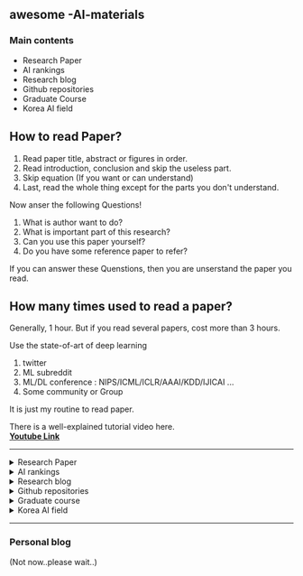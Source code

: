 ## **awesome -AI-materials**

### Main contents
- Research Paper 
- AI rankings  
- Research blog  
- Github repositories  
- Graduate Course  
- Korea AI field  


## How to read Paper?
1. Read paper title, abstract or figures in order.
2. Read introduction, conclusion and skip the useless part.
3. Skip equation (If you want or can understand)
4. Last, read the whole thing except for the parts you don't understand.

Now anser the following Questions!

1. What is author want to do?
2. What is important part of this research?
3. Can you use this paper yourself?
4. Do you have some reference paper to refer?

If you can answer these Quenstions, then you are unserstand the paper you read.


## How many times used to read a paper?
Generally, 1 hour.
But if you read several papers, cost more than 3 hours.

Use the state-of-art of deep learning
1. twitter
2. ML subreddit
3. ML/DL conference : NIPS/ICML/ICLR/AAAI/KDD/IJICAI ...
4. Some community or Group

It is just my routine to read paper.

There is a well-explained tutorial video here.  
**[Youtube Link](https://youtu.be/ReIZgbCwfg0)**

----------------

<details>
<summary>Research Paper</summary>

**1. Google scholar**  
URL: https://scholar.google.com/  
- Advanced search  
(EN) How to: https://library.acg.edu/how-to-guides/google-scholar/advanced-searching  
(KOR) How to: https://library.unist.ac.kr/libguide/wp-content/uploads/sites/2/2019/07/Google-scholar-%EC%9D%B4%EC%9A%A9%EA%B0%80%EC%9D%B4%EB%93%9C_1903.pdf

- Alerts  
(EN) How to: https://academicanswers.waldenu.edu/faq/134432

**2. Scholar Inbox**  
URL: https://www.scholar-inbox.com/  
- Personalized ai papers recommendation website

**3. SCISCPACE**  
URL: https://typeset.io/

**4. SEMANTIC SCHOLAR**  
URL: https://www.semanticscholar.org/  
- Goolge scholar + ai reading assitant

**5. Hugginface daily papers**  
URL: https://huggingface.co/papers

**6. Paper Digest**  
URL: https://www.paperdigest.org/

**7. Scite**  
URL: https://scite.ai/

**8. Deep Learning Monitor**  
URL: https://deeplearn.org/

**9. Paperswithcode**  
URL: https://paperswithcode.com/sota

**10. alphaXiv**  
URL: https://alphaxiv.org/  
- alphaXiv is a forum for anyone to comment directly on top of arXiv papers

**11. 42papers**  
URL: https://42papers.com/
- Cutting-edge Computer Science and AI Papers

**12. CONNECTED PAPERS**  
URL: https://www.connectedpapers.com/
- Connected Papers is a visual tool that helps researchers find relevant papers by creating graphs based on paper similarity, not just citations
- It uses Co-citation and Bibliographic Coupling as metrics, arranges papers in a Force Directed Graph for visual clustering, and is linked to the Semantic Scholar Paper Corpus
</details>

<details>
<summary>AI rankings</summary>

**1. AIRankings**  
URL: https://airankings.org/

**2. U.S. News & World Report**  
URL: https://www.usnews.com/best-graduate-schools/top-science-schools/artificial-intelligence-rankings

**3. Reseach.com**  
URL: https://research.com/

**4. Conference rank**  
URL: http://www.conferenceranks.com/#
</details>

<details>
<summary>Research blog</summary>

### Company blog
**1. Meta AI**  
URL: https://research.facebook.com/blog/

**2. Amazon**  
URL: https://www.amazon.science/blog

**3. Apple**  
URL: https://machinelearning.apple.com/research

**5. OpenAI**  
URL: https://openai.com/research

**6. Google AI**  
URL: https://blog.research.google/

**7. Google Deepmind**  
URl: https://deepmind.google/research/publications/

**8. Mircrosoft Research**  
URL: https://www.microsoft.com/en-us/research/blog/

**9. Nvidia developer**  
URL: https://developer.nvidia.com/blog#  
URL: https://developer.nvidia.com/blog/tag/nvidia-research/

**10. Cohere blog**  
URL: https://txt.cohere.com/tag/research/

**11. Meta engineering**  
URL: https://engineering.fb.com/category/ai-research/

**12. Uber reseach**  
URL: https://www.uber.com/blog/research/

**13. Netflix research**  
URL: https://research.netflix.com/

**14. Airbnb blog**  
URL: https://medium.com/airbnb-engineering/ai/home

**15. X engineering blog**  
URL: https://blog.x.com/engineering/en_us

**16. Quora engineering**  
URL: https://quoraengineering.quora.com/

**17. Yelp engineering blog**  
URL: https://engineeringblog.yelp.com/

**18. Linkedin engineering blog**  
URL: https://www.linkedin.com/blog/engineering

**19. Spotify engineering**  
URL: https://engineering.atspotify.com/

**20. Salesforce blog**  
URL: https://engineering.salesforce.com/blog/  
URL: https://developer.salesforce.com/content-archive?content-type=Blogs  

**21. Github engineering**  
URL: https://github.blog/category/engineering/

**22. Pinterest engineering**  
URL: https://medium.com/@Pinterest_Engineering

**23. mixedbread.ai**  
URL: https://www.mixedbread.ai/blog

-----------

### Personal blog

**1. Distilled AI**  
URL: https://aman.ai/

**2. eugeneyan**  
URL: https://eugeneyan.com/

**3. colah's blog**  
URL: https://colah.github.io/

**4. Lil's blog**  
URL: https://lilianweng.github.io/

**5. Andrej Karpathy blog**  
URL: https://karpathy.github.io/

**6. Jay Alammar**  
URL: https://jalammar.github.io/

**7. Chip Huyen**  
URL: https://huyenchip.com/

**8. Aman Arora's blog**  
URL: https://amaarora.github.io/

**9. Mohit Mayank**  
URL: https://mohitmayank.com/

**10. Gen AI Guidebook**  
URL: https://ravinkumar.com/GenAiGuidebook/book_intro.html

**11. davidsbatista**  
URL: https://www.davidsbatista.net/

**12. Kevin Zakka's blog**  
URL: https://kevinzakka.github.io/

**13. Adit Desphande**  
URL: https://adeshpande3.github.io/

**14. Interconnects**  
URL: https://www.interconnects.ai/

-----------

### Opensource LLM blog

**1. Llama blog**  
URL: https://www.llamaindex.ai/blog

**2. bigscience**  
URL: https://bigscience.huggingface.co/blog

**3. TII research center seminars & news**  
URL: https://www.tii.ae/ai-and-digital-science  
URL: https://falconllm.tii.ae/index.html

**4. EleutherAI**  
URL: https://blog.eleuther.ai/

**5. LMSYSORG BLOG**  
URL: https://lmsys.org/blog/

----------

### Graduate AI Lab blog

**1. Stanford AI Lab blog**  
URL: https://ai.stanford.edu/blog/  
</details>


<details>
<summary>Github repositories</summary>

**1. awesome-nlp**  
URL: https://github.com/keon/awesome-nlp
- A curated list of resources dedicated to Natural Language Processing (NLP)

**2. awesome-mlops**  
URL: https://github.com/visenger/awesome-mlops
- An awesome list of references for MLOps - Machine Learning Operations 

**3. awesome-mlops**  
URL: https://github.com/kelvins/awesome-mlops
- A list of tools for machine learning operations (MLOps)

**4. awesome-multimodal-large-language-models**  
URL: https://github.com/BradyFU/Awesome-Multimodal-Large-Language-Models
- A curated list of multimodal LLM resources

**5. applied-ml**  
URL: https://github.com/eugeneyan/applied-ml
- Curated papers, articles, and blogs on data science & machine learning in production by Eugene Yan

**6. Conference-acceptence-rate**  
URL: https://github.com/lixin4ever/Conference-Acceptance-Rate

**7. AI Conference Deadlines**  
URL: https://aideadlin.es/

**8. Anti-hype LLM reading list**  
URL: https://gist.github.com/veekaybee/be375ab33085102f9027853128dc5f0e
- Curated set of links to good explanations of how LLMs work

**9. system-design-101**  
URl: https://github.com/ByteByteGoHq/system-design-101  
- System Design tidbits to help you prepare for system design interviews by explaining complex systems using visuals and simple terms.
</details>

<details>
<summary>Graduate course</summary>

**1. CS348I**  
URL: http://cs348i.stanford.edu/  
- CS348I: Computer Graphics in the Era of AI(winter2024)

**2. CS224R**  
URL: https://cs224r.stanford.edu/
- CS 224R Deep Reinforcement Learning (spring2023)

**3. CS231N**  
URL: http://cs231n.stanford.edu/schedule.html  
- CS231n: Deep Learning for Computer Vision (spring2023)  

**4. CS224N**  
URL: https://web.stanford.edu/class/cs224n/index.html
- CS224N: Natural Language Processing with Deep Learning (winter2024)

**5. CS234**  
URL: https://web.stanford.edu/class/cs234/  
- CS234: Reinforcement Learning (Winter2023)

**6. ML systems seminar**  
URL: https://mlsys.stanford.edu/ (2023)
- Stanford MLSys Seminar

**7. Seminar on Artificial Intelligence Safety**  
URL: https://cs521.stanford.edu/speaker-schedule-2023/ (spring2022)  
- Seminar on AI Safety

**8. CS329T**  
URL: https://web.stanford.edu/class/cs329t/syllabus.html  
- CS 329T: Trustworthy Machine Learning (fall2023)
- Large Language Models and Applications

**9. CS329S**  
URL: https://stanford-cs329s.github.io/  
- CS 329S: Machine Learning Systems Design (winter2022)

**10. CS324**  
URL: https://stanford-cs324.github.io/winter2022/  
- CS324 - Large Language Models (winter2023)

**11. CS224W**  
URL: https://web.stanford.edu/class/cs224w/  
- CS224W: Machine Learning with Graphs (fall2023)

**12. CS224U**  
URL: https://web.stanford.edu/class/cs224u/  
- CS224U: Natural Language Understanding (2023)

**13. 11-877 AMML**  
URL: https://cmu-multicomp-lab.github.io/adv-mmml-course/spring2024/  
- advanced topics in multimodal machine learning (spring2024)

**14. 11-777 MMML**  
URL: https://cmu-multicomp-lab.github.io/mmml-course/fall2023/  
- multimodal machine learning (fall2023)  

URL: https://cmu-multicomp-lab.github.io/mmml-tutorial/icml2023/  
- multimodal tutorial (2023)

**15. 11-695 AI Engineering**  
URL: https://mlip-cmu.github.io/s2024/  
URL: https://github.com/mlip-cmu/s2024
- CMU course that covers how to build, deploy, assure, and maintain software products with machine-learned models

**16. 10-601 Introduction to Machine Learning**  
URL: https://www.cs.cmu.edu/~mgormley/courses/10601/schedule.html

**17. 10-605: ML with Large Datasets**  
URL: https://10605.github.io/

**18. 11-611 Natural Language Processing S21**  
URL: http://demo.clab.cs.cmu.edu/NLP/

**19. 11-785 Introduction to Deep Learning**  
URL: https://deeplearning.cs.cmu.edu/S24/index.html

**20. 11-755 Machine Learning for Signal Processing**  
URL: https://mlsp2023.cs.cmu.edu/
</details>


<details>
<summary>Korea AI field</summary>

### Company blog

**1. LG AI research**  
URL: https://www.lgresearch.ai/blog

**2. Kakaobrain**  
URL: https://blog.kakaobrain.com/category/news/tech?tab  

**3. HyperCLOVA**  
URL: https://engineering.clova.ai/  
URL: https://clova.ai/en/research/research-areas.html  

**4. Samasung research**  
URL: https://research.samsung.com/blog

**5. Upstage**  
URL: https://en.content.upstage.ai/blog  

**6. Riiid**  
URL: https://riiid.com/research

**7. Scatterlab**  
URL: https://tech.scatterlab.co.kr/

**8. Wrtn**  
URL: https://wrtn.io/blog/#blogmenu

**9. maum ai**  
URL: https://maum-ai.github.io/

**10. FreindliAI**  
URL: https://friendli.ai/blog/

**11. AI Landsacape**  
URL: https://ailandscape.net/  

- (EN) As an emerging company with greater future value, one of the top 100 domestic companies that will lead future innovation through convergence with various industries (X) based on AI technology
- (KOR) 미래가치가 더욱 기대되는 Emerging 기업으로서 AI 기술을 기반으로 다양한 산업(X)과의 융합을 통해 미래혁신을 주도할 100대 국내 기업

</details>

----------

### Personal blog

(Not now..please wait..)

